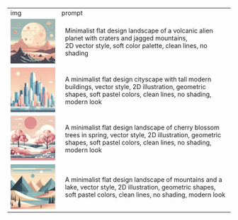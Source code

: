 <table>
  <tr>
    <td>img
    </td>
    <td>prompt
    </td>
  </tr>
  
  <tr>
    <td>
      <img src="https://github.com/hahaamg/Generative_AI/blob/main/Week10/img/Bing%20(1).jpg?raw=true" width="300">
    </td>
    <td style="padding-left: 15px;">
      Minimalist flat design landscape of a volcanic alien planet with craters and jagged mountains,<br>
      2D vector style, soft color palette, clean lines, no shading
    </td>
  </tr>
   <tr>
    <td>
      <img src="https://github.com/hahaamg/Generative_AI/blob/main/Week10/img/Bing%20(2).jpg?raw=true" width="300">
    </td>
    <td style="padding-left: 15px;">
      A minimalist flat design cityscape with tall modern buildings, vector style, 2D illustration, geometric shapes, soft pastel colors, clean lines, no shading, modern look
    </td>
  </tr>
  <tr>
    <td>
      <img src="https://github.com/hahaamg/Generative_AI/blob/main/Week10/img/Bing%20(3).jpg?raw=true" width="300">
    </td>
    <td style="padding-left: 15px;">
     A minimalist flat design landscape of cherry blossom trees in spring, vector style, 2D illustration, geometric shapes, soft pastel colors, clean lines, no shading, modern look
    </td>
  </tr>
  <tr>
    <td>
      <img src="https://github.com/hahaamg/Generative_AI/blob/main/Week10/img/Bing%20(4).jpg?raw=true" width="300">
    </td>
    <td style="padding-left: 15px;">
     A minimalist flat design landscape of mountains and a lake, vector style, 2D illustration, geometric shapes, soft pastel colors, clean lines, no shading, modern look
    </td>
  </tr>
</table>

